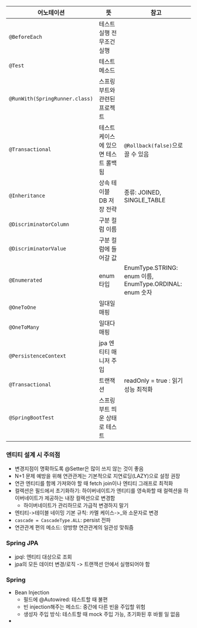 
| 어노테이션                          | 뜻                   | 참고                          |
|--------------------------------|---------------------|-----------------------------|
| `@BeforeEach`                  | 테스트 실행 전 무조건 실행     |                             |
| `@Test`                        | 테스트 메소드             |                             |
| `@RunWith(SpringRunner.class)` | 스프링부트와 관련된 프로젝트     |                             |
| `@Transactional`               | 테스트케이스에 있으면 테스트 롤백됨 | `@Rollback(false)`으로 끌 수 있음 |
| `@Inheritance`                 | 상속 테이블 DB 저장 전략     | 종류: JOINED, SINGLE_TABLE    |
| `@DiscriminatorColumn`         | 구분 컬럼 이름            |                             |
| `@DiscriminatorValue`  | 구분 컬럼에 들어갈 값        |                             |
| `@Enumerated` | enum 타입             | EnumType.STRING: enum 이름, EnumType.ORDINAL: enum 숫자 |
| `@OneToOne` | 일대일 매핑              |                             |
| `@OneToMany` | 일대다 매핑              |                             |
| `@PersistenceContext` | jpa 엔티티 매니저 주입      |                             |
| `@Transactional` | 트랜잭션                | readOnly = true : 읽기 성능 최적화 |
| `@SpringBootTest` | 스프링부트 띄운 상태로 테스트 | |


### 엔티티 설계 시 주의점
- 변경지점이 명확하도록 @Setter은 많이 쓰지 않는 것이 좋음
- N+1 문제 예방을 위해 연관관계는 기본적으로 지연로딩(LAZY)으로 설정 권장
- 연관 엔티티를 함께 가져와야 할 때 fetch join이나 엔티티 그래프로 최적화
- 컬렉션은 필드에서 초기화하기: 하이버네이트가 엔티티를 영속화할 때 컬렉션을 하이버네이트가 제공하는 내장 컬렉션으로 변경함
  - 하이버네이트가 관리하므로 가급적 변경하지 말기
- 엔티티->테이블 네이밍 기본 규칙: 카멜 케이스->_와 소문자로 변경
- `cascade = CascadeType.ALL`: persist 전파
- 연관관계 편의 메소드: 양방향 연관관계의 일관성 맞춰줌

### Spring JPA
- jpql: 엔티티 대상으로 조회
- jpa의 모든 데이터 변경/로직 -> 트랜잭션 안에서 실행되어야 함

### Spring 
- Bean Injection
  - 필드에 @Autowired: 테스트할 때 불편
  - 빈 injection해주는 메소드: 중간에 다른 빈을 주입할 위험
  - 생성자 주입 방식: 테스트할 때 mock 주입 가능, 초기화된 후 바뀔 일 없음
- 